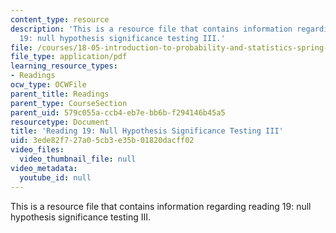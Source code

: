 ```yaml
---
content_type: resource
description: 'This is a resource file that contains information regarding reading
  19: null hypothesis significance testing III.'
file: /courses/18-05-introduction-to-probability-and-statistics-spring-2014/3ede82f727a05cb3e35b01820dacff02_MIT18_05S14_Reading19.pdf
file_type: application/pdf
learning_resource_types:
- Readings
ocw_type: OCWFile
parent_title: Readings
parent_type: CourseSection
parent_uid: 579c055a-ccb4-eb7e-bb6b-f294146b45a5
resourcetype: Document
title: 'Reading 19: Null Hypothesis Significance Testing III'
uid: 3ede82f7-27a0-5cb3-e35b-01820dacff02
video_files:
  video_thumbnail_file: null
video_metadata:
  youtube_id: null
---
```

This is a resource file that contains information regarding reading 19: null hypothesis significance testing III.

